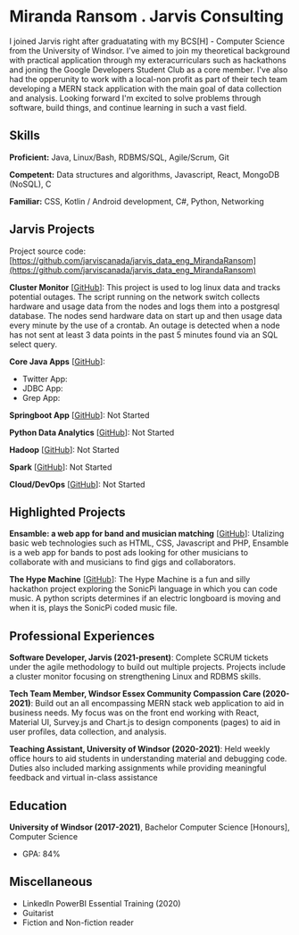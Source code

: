 # Miranda Ransom . Jarvis Consulting

I joined Jarvis right after graduatating with my BCS[H] - Computer Science from the University of Windsor. I've aimed to join my theoretical background with practical application through my exteracurriculars such as hackathons and joning the Google Developers Student Club as a core member. I've also had the opperunity to work with a local-non profit as part of their tech team developing a MERN stack application with the main goal of data collection and analysis. Looking forward I'm excited to solve problems through software, build things, and continue learning in such a vast field.

## Skills

**Proficient:** Java, Linux/Bash, RDBMS/SQL, Agile/Scrum, Git

**Competent:** Data structures and algorithms, Javascript, React, MongoDB (NoSQL), C

**Familiar:** CSS, Kotlin / Android development, C#, Python, Networking

## Jarvis Projects

Project source code: [https://github.com/jarviscanada/jarvis_data_eng_MirandaRansom](https://github.com/jarviscanada/jarvis_data_eng_MirandaRansom)


**Cluster Monitor** [[GitHub](https://github.com/jarviscanada/jarvis_data_eng_MirandaRansom/tree/master/linux_sql)]: This project is used to log linux data and tracks potential outages. The script running on the network switch collects hardware and usage data from the nodes and logs them into a postgresql database. The nodes send hardware data on start up and then usage data every minute by the use of a crontab. An outage is detected when a node has not sent at least 3 data points in the past 5 minutes found via an SQL select query.

**Core Java Apps** [[GitHub](https://github.com/jarviscanada/jarvis_data_eng_MirandaRansom/tree/master/core_java)]:
      
  - Twitter App:
  - JDBC App:
  - Grep App:

**Springboot App** [[GitHub](https://github.com/jarviscanada/jarvis_data_eng_MirandaRansom/tree/master/springboot)]: Not Started

**Python Data Analytics** [[GitHub](https://github.com/jarviscanada/jarvis_data_eng_MirandaRansom/tree/master/python_data_anlytics)]: Not Started

**Hadoop** [[GitHub](https://github.com/jarviscanada/jarvis_data_eng_MirandaRansom/tree/master/hadoop)]: Not Started

**Spark** [[GitHub](https://github.com/jarviscanada/jarvis_data_eng_MirandaRansom/tree/master/spark)]: Not Started

**Cloud/DevOps** [[GitHub](https://github.com/jarviscanada/jarvis_data_eng_MirandaRansom/tree/master/cloud_devops)]: Not Started


## Highlighted Projects
**Ensamble: a web app for band and musician matching** [[GitHub](https://github.com/miranda0129/band-meetup-website)]: Utalizing basic web technologies such as HTML, CSS, Javascript and PHP, Ensamble is a web app for bands to post ads looking for other musicians to collaborate with and musicians to find gigs and collaborators.

**The Hype Machine** [[GitHub](https://devpost.com/software/the-hype-machine)]: The Hype Machine is a fun and silly hackathon project exploring the SonicPi language in which you can code music. A python scripts determines if an electric longboard is moving and when it is, plays the SonicPi coded music file.


## Professional Experiences

**Software Developer, Jarvis (2021-present)**: Complete SCRUM tickets under the agile methodology to build out multiple projects.  Projects include a cluster monitor focusing on strengthening Linux and RDBMS skills.

**Tech Team Member, Windsor Essex Community Compassion Care (2020-2021)**: Build out an all encompassing MERN stack web application to aid in business needs. My focus was on the front end working with React, Material UI, Survey.js and Chart.js to design components (pages) to aid in user profiles, data collection, and analysis.

**Teaching Assistant, University of Windsor (2020-2021)**: Held weekly office hours to aid students in understanding material and debugging code.  Duties also included marking assignments while providing meaningful feedback and virtual in-class assistance


## Education
**University of Windsor (2017-2021)**, Bachelor Computer Science [Honours], Computer Science
- GPA: 84%


## Miscellaneous
- LinkedIn PowerBI Essential Training (2020)
- Guitarist
- Fiction and Non-fiction reader

